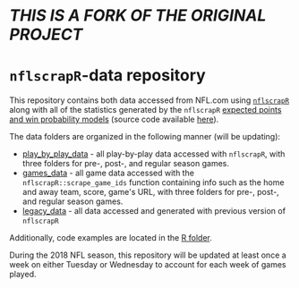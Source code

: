 # _*THIS IS A FORK OF THE ORIGINAL PROJECT*_

# `nflscrapR`-data repository

This repository contains both data accessed from NFL.com using [`nflscrapR`](https://github.com/maksimhorowitz/nflscrapR) along with all of the statistics generated by the `nflscrapR` [expected points
and win probability models](https://arxiv.org/abs/1802.00998) (source code available [here](https://github.com/ryurko/nflscrapR-models)).

The data folders are organized in the following manner (will be updating):

+ [play_by_play_data](https://github.com/ryurko/nflscrapR-data/blob/master/play_by_play_data) - all play-by-play 
data accessed with `nflscrapR`, with three folders for pre-, post-, and regular season games.
+ [games_data](https://github.com/ryurko/nflscrapR-data/blob/master/games_data) - all game data accessed
with the `nflscrapR::scrape_game_ids` function containing info such as the home and away team,
score, game's URL, with three folders for pre-, post-, and regular season games.
+ [legacy_data](https://github.com/ryurko/nflscrapR-data/blob/master/legacy_data) - all data accessed and generated with previous version of `nflscrapR`  

Additionally, code examples are located in the [R folder](https://github.com/ryurko/nflscrapR-data/blob/master/R).

During the 2018 NFL season, this repository will be updated at least once a week on
either Tuesday or Wednesday to account for each week of games played.
